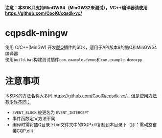 **注意：本SDK只支持MinGW64（MinGW32未测试），VC++编译器请使用 https://github.com/CoolQ/cqsdk-vc/**  

# cqpsdk-mingw

使用 C/C++(MinGW) 开发[酷Q](cqp.cc)插件的SDK，适用于API版本9的酷Q和MinGW64编译器  
使用`build.bat`构建测试插件`com.example.democ`和`com.example.democpp`  

# 注意事项

本SDK的方法名称大多同 https://github.com/CoolQ/cqsdk-vc/，但是使用方法有少许不同：
* `EVENT_BLOCK` 被更名为 `EVENT_INTERCEPT`
* 事件函数定义方法不同
* 编译时需将酷Q目录下bin文件夹中的CQP.dll复制到本目录下（即：需动态链接CQP.dll）
